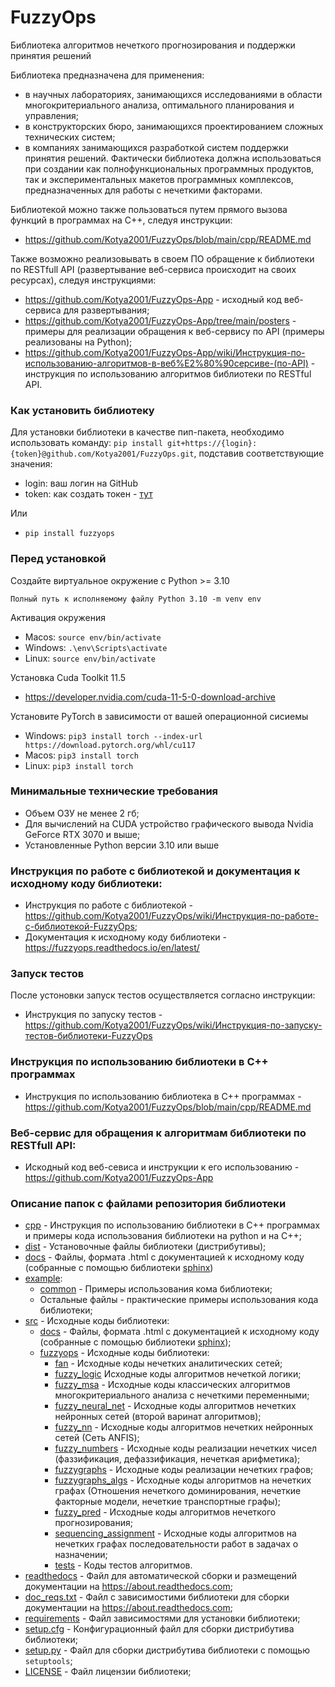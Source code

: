 # FuzzyOps
Библиотека алгоритмов нечеткого прогнозирования и поддержки принятия решений

Библиотека предназначена для применения:
- в научных лабораториях, занимающихся исследованиями в области многокритериального анализа, оптимального планирования и управления;
- в конструкторских бюро, занимающихся проектированием сложных технических систем;
- в компаниях занимающихся разработкой систем поддержки принятия решений. Фактически библиотека должна использоваться при создании как полнофункциональных программных продуктов, так и экспериментальных макетов программных комплексов, предназначенных для работы с нечеткими факторами.

Библиотекой можно также пользоваться путем прямого вызова функций в программах на С++, следуя инструкции:
- https://github.com/Kotya2001/FuzzyOps/blob/main/cpp/README.md

Также возможно реализовывать в своем ПО обращение к библиотеки по RESTfull API (развертывание веб-сервиса происходит на своих ресурсах), следуя инструкциями:
 * https://github.com/Kotya2001/FuzzyOps-App - исходный код веб-сервиса для развертывания;
 * https://github.com/Kotya2001/FuzzyOps-App/tree/main/posters - примеры для реализации обращения к веб-сервису по API (примеры реализованы на Python);
 * https://github.com/Kotya2001/FuzzyOps-App/wiki/Инструкция-по-использованию-алгоритмов-в-веб%E2%80%90серсиве-(по-API) - инструкция по использованию алгоритмов библиотеки по RESTful API.


### Как установить библиотеку

Для установки библиотеки в качестве пип-пакета, необходимо использовать
команду: `pip install git+https://{login}:{token}@github.com/Kotya2001/FuzzyOps.git`,
подставив соответствующие значения:

  - login: ваш логин на GitHub 
  - token: как создать токен - [тут](https://docs.github.com/en/authentication/keeping-your-account-and-data-secure/creating-a-personal-access-token)

Или
 - ```pip install fuzzyops```

### Перед установкой

Создайте виртуальное окружение с Python >= 3.10

  ```Полный путь к исполняемому файлу Python 3.10 -m venv env```

Активация окружения

  - Macos: ```source env/bin/activate```
  - Windows: ```.\env\Scripts\activate```
  - Linux: ```source env/bin/activate```

Установка Cuda Toolkit 11.5

  - https://developer.nvidia.com/cuda-11-5-0-download-archive

Установите PyTorch в зависимости от вашей операционной сисиемы

  - Windows: ```pip3 install torch --index-url https://download.pytorch.org/whl/cu117```
  - Macos: ```pip3 install torch```
  - Linux: ```pip3 install torch```

### Минимальные технические требования

- Объем ОЗУ не менее 2 гб;
- Для вычислений на CUDA устройство графического вывода Nvidia GeForce RTX 3070 и выше;
- Установленные Python версии 3.10 или выше

### Инструкция по работе с библиотекой и документация к исходному коду библиотеки:

-  Инструкция по работе с библиотекой - https://github.com/Kotya2001/FuzzyOps/wiki/Инструкция-по-работе-с-библиотекой-FuzzyOps;
-  Документация к исходному коду библиотеки - https://fuzzyops.readthedocs.io/en/latest/

### Запуск тестов

После устоновки запуск тестов осуществляется согласно инструкции:

 - Инструкция по запуску тестов - https://github.com/Kotya2001/FuzzyOps/wiki/Инструкция-по-запуску-тестов-библиотеки-FuzzyOps
   

### Инструкция по использованию библиотеки в С++ программах

-  Инструкция по использованию библиотека в C++ программах - https://github.com/Kotya2001/FuzzyOps/blob/main/cpp/README.md


### Веб-сервис для обращения к алгоритмам библиотеки по RESTfull API:

- Искодный код веб-севиса и инструкции к его использованию - https://github.com/Kotya2001/FuzzyOps-App


### Описание папок с файлами репозитория библиотеки

 * [cpp](https://github.com/Kotya2001/FuzzyOps/tree/main/cpp) - Инструкция по использованию библиотеки в С++ программах и примеры кода использования библиотеки на python и на С++;
 * [dist](https://github.com/Kotya2001/FuzzyOps/tree/main/dist) - Установочные файлы библиотеки (дистрибутивы);
 * [docs](https://github.com/Kotya2001/FuzzyOps/tree/main/docs) - Файлы, формата .html с документацией к исходному коду (собранные с помощью библиотеки [sphinx](https://www.sphinx-doc.org/en/master/))
 * [example](https://github.com/Kotya2001/FuzzyOps/tree/main/examples):
   * [common](https://github.com/Kotya2001/FuzzyOps/tree/main/examples/common) - Примеры использования кома библиотеки;
   * Остальные файлы - практические примеры использования кода библиотеки;
 * [src](https://github.com/Kotya2001/FuzzyOps/tree/main/src) - Исходные коды библиотеки:
   * [docs](https://github.com/Kotya2001/FuzzyOps/tree/main/src/docs) - Файлы, формата .html с документацией к исходному коду (собранные с помощью библиотеки [sphinx](https://www.sphinx-doc.org/en/master/));
   * [fuzzyops](https://github.com/Kotya2001/FuzzyOps/tree/main/src/fuzzyops) - Исходные коды библиотеки:
     * [fan](https://github.com/Kotya2001/FuzzyOps/tree/main/src/fuzzyops/fan) - Исходные коды нечетких аналитических сетей;
     * [fuzzy_logic](https://github.com/Kotya2001/FuzzyOps/tree/main/src/fuzzyops/fuzzy_logic) Исходные коды алгоритмов нечеткой логики;
     * [fuzzy_msa](https://github.com/Kotya2001/FuzzyOps/tree/main/src/fuzzyops/fuzzy_msa) - Исходные коды классических алгоритмов многокритериального анализа с нечеткими переменными;
     * [fuzzy_neural_net](https://github.com/Kotya2001/FuzzyOps/tree/main/src/fuzzyops/fuzzy_neural_net) - Исходные коды алгоритмов нечетких нейронных сетей (второй варинат алгоритмов);
     * [fuzzy_nn](https://github.com/Kotya2001/FuzzyOps/tree/main/src/fuzzyops/fuzzy_nn) - Исходные коды алгоритмов нечетких нейронных сетей (Сеть ANFIS);
     * [fuzzy_numbers](https://github.com/Kotya2001/FuzzyOps/tree/main/src/fuzzyops/fuzzy_numbers/fuzzify) - Исходные коды реализации нечетких чисел (фаззификация, дефаззификация, нечеткая арифметика);
     * [fuzzygraphs](https://github.com/Kotya2001/FuzzyOps/tree/main/src/fuzzyops/graphs/fuzzgraph) - Исходные коды реализации нечетких графов;
     * [fuzzygraphs_algs](https://github.com/Kotya2001/FuzzyOps/tree/main/src/fuzzyops/graphs/algorithms) - Исходные коды алгоритмов на нечетких графах (Отношения нечеткого доминирования, нечеткие факторные модели, нечеткие транспортные графы);
     * [fuzzy_pred](https://github.com/Kotya2001/FuzzyOps/tree/main/src/fuzzyops/prediction) - Исходные коды алгоритмов нечеткого прогнозирования;
     * [sequencing_assignment](https://github.com/Kotya2001/FuzzyOps/tree/main/src/fuzzyops/sequencing_assignment) - Исходные коды алгоритмов на нечетких графах последовательности работ в задачах о назначении;
     * [tests](https://github.com/Kotya2001/FuzzyOps/tree/main/src/fuzzyops/tests) - Коды тестов алгоритмов.
 * [readthedocs](https://github.com/Kotya2001/FuzzyOps/blob/main/.readthedocs.yml) - Файл для автоматической сборки и размещений документации на https://about.readthedocs.com;
 * [doc_reqs.txt](https://github.com/Kotya2001/FuzzyOps/blob/main/doc_reqs.txt) - Файл с зависимостими библиотеки для сборки документации на https://about.readthedocs.com;
 * [requirements](https://github.com/Kotya2001/FuzzyOps/blob/main/requirements.txt) - Файл зависимостями для установки библиотеки;
 * [setup.cfg](https://github.com/Kotya2001/FuzzyOps/blob/main/setup.cfg) - Конфигурационный файл для сборки дистрибутива библиотеки;
 * [setup.py](https://github.com/Kotya2001/FuzzyOps/blob/main/setup.py) - Файл для сборки дистрибутива библиотеки с помощью `setuptools`;
 * [LICENSE](https://github.com/Kotya2001/FuzzyOps/blob/main/LICENSE) - Файл лицензии библиотеки;
   